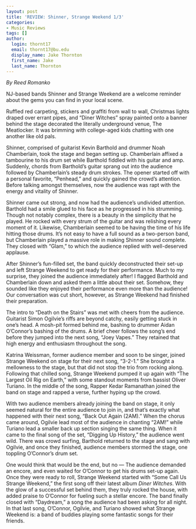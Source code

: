 ```yaml
---
layout: post
title: 'REVIEW: Shinner, Strange Weekend 1/3'
categories:
- Music Reviews
tags: []
author:
  login: thornt17
  email: thornt17@bu.edu
  display_name: Jake Thornton
  first_name: Jake
  last_name: Thornton
---
```

_By Reed Romanko_

NJ-based bands Shinner and Strange Weekend are a welcome reminder about the gems you can find in your local scene.

Ruffled red carpeting, stickers and graffiti from wall to wall, Christmas lights draped over errant pipes, and “Diner Witches” spray painted onto a banner behind the stage decorated the literally underground venue, The Meatlocker. It was brimming with college-aged kids chatting with one another like old pals.

Shinner, comprised of guitarist Kevin Barthold and drummer Noah Chamberlain, took the stage and began setting up. Chamberlain affixed a tambourine to his drum set while Barthold fiddled with his guitar and amp. Suddenly, chords from Barthold’s guitar sprang out into the audience followed by Chamberlain’s steady drum strokes. The opener started off with a personal favorite, “Penhead,” and quickly gained the crowd’s attention. Before talking amongst themselves, now the audience was rapt with the energy and vitality of Shinner.

Shinner came out strong, and now had the audience’s undivided attention. Barthold had a smile glued to his face as he progressed in his strumming. Though not notably complex, there is a beauty in the simplicity that he played. He rocked with every strum of the guitar and was relishing every moment of it. Likewise, Chamberlain seemed to be having the time of his life hitting those drums. It’s not easy to have a full sound as a two-person band, but Chamberlain played a massive role in making Shinner sound complete. They closed with “Glam,” to which the audience replied with well-deserved applause.

After Shinner’s fun-filled set, the band quickly deconstructed their set-up and left Strange Weekend to get ready for their performance. Much to my surprise, they joined the audience immediately after! I flagged Barthold and Chamberlain down and asked them a little about their set. Somehow, they sounded like they enjoyed their performance even more than the audience! Our conversation was cut short, however, as Strange Weekend had finished their preparation.

The intro to “Death on the Stairs” was met with cheers from the audience. Guitarist Simon Ogilvie’s riffs are beyond catchy, easily getting stuck in one’s head. A mosh-pit formed behind me, bashing to drummer Aidan O’Connor’s bashing of the drums. A brief cheer follows the song’s end before they jumped into the next song, “Joey Vapes.” They retained that high energy and enthusiasm throughout the song.

Katrina Weissman, former audience member and soon to be singer, joined Strange Weekend on stage for their next song, “3-2-1.” She brought a mellowness to the stage, but that did not stop the trio from rocking along. Following that chilled song, Strange Weekend pumped it up again with “The Largest Oil Rig on Earth,” with some standout moments from bassist Oliver Turiano. In the middle of the song, Rapper Kedar Ramanathan joined the band on stage and rapped a verse, further hyping up the crowd.

With two audience members already joining the band on stage, it only seemed natural for the entire audience to join in, and that’s exactly what happened with their next song, “Back Out Again (2AM).” When the chorus came around, Ogilvie lead most of the audience in chanting “2AM!” while Turiano lead a smaller back up section singing the same thing. When it came to the final song of the set, “Digging Up History,” the audience went wild. There was crowd surfing, Barthold returned to the stage and sang with Ogilvie, and once they finished, audience members stormed the stage, one toppling O’Connor’s drum set.

One would think that would be the end, but no — The audience demanded an encore, and even waited for O’Connor to get his drums set-up again. Once they were ready to roll, Strange Weekend started with “Some Call Us Strange Weekend,” the first song off their latest album _Diner Witches_. With the glow of a successful set behind them, they truly rocked the house, with added praise to O’Connor for fueling such a stellar encore. The band finally closed with “Daydream,” a song the audience had been asking for all night. In that last song, O’Connor, Ogilvie, and Turiano showed what Strange Weekend is: a band of buddies playing some fantastic songs for their friends.
